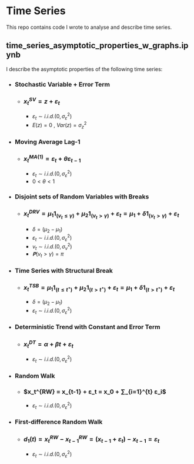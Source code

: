 # Time Series

This repo contains code I wrote to analyse and describe time series.

## time_series_asymptotic_properties_w_graphs.ipynb
I describe the asymptotic properties of the following time series:
* ### Stochastic Variable + Error Term
    * ### $x_t^{SV} = z + ε_t$
        - $ε_t∼i.i.d.(0,σ_{ε}^{2})$
        - $E(z) = 0$ , $Var(z) = σ_{z}^{2}$

* ### Moving Average Lag-1
    * ### $x_t^{MA(1)} = ε_t + θε_{t-1}$
        - $ε_t∼i.i.d.(0,σ_{ε}^{2})$
        - $0 < θ < 1$

* ### Disjoint sets of Random Variables with Breaks
    *  ### $x_t^{DRV} = μ_1 1_{\left(v_t ≤ γ \right)} + μ_2 1_{\left(v_t > γ \right)} + ɛ_t = μ_1 + δ 1_{\left(v_t > γ \right)}  + ɛ_t$
        - $δ = (μ_2 - μ_1)$
        - $ε_t∼i.i.d.(0,σ_{ε}^{2})$
        - $v_t∼i.i.d.(0,σ_{v}^{2})$
        - $𝐏(v_t > γ) = π$

* ### Time Series with Structural Break
    * ### $x_t^{TSB} = μ_1 1_{\left(t ≤ t^{\star} \right)} + μ_2 1_{\left(t > t^{\star} \right)} + ɛ_t = μ_1 + δ 1_{\left(t > t^{\star} \right)}  + ɛ_t$
        - $δ = (μ_2 - μ_1)$
        - $ε_t∼i.i.d.(0,σ_{ε}^{2})$

* ### Deterministic Trend with Constant and Error Term
    *  ### $x_t^{DT} = α + βt + ε_t$
        - $ε_t∼i.i.d.(0,σ_{ε}^{2})$

* ### Random Walk
    * ### $x_t^{RW} = x_{t-1} + ε_t = x_0 + ∑_{i=1}^{t} ε_i$
        - $ε_t∼i.i.d.(0,σ_{ε}^{2})$

* ### First-difference Random Walk
    * ### $d_1(t) = x_t^{RW} - x_{t-1}^{RW} = (x_{t-1} + ε_t) - x_{t-1} = ε_t$
        - $ε_t∼i.i.d.(0,σ_{ε}^{2})$
